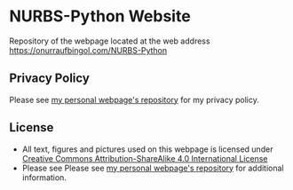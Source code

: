 # NURBS-Python Website

Repository of the webpage located at the web address https://onurraufbingol.com/NURBS-Python

## Privacy Policy

Please see [my personal webpage's repository](https://github.com/orbingol/orbingol.github.io) for my privacy policy.

## License

* All text, figures and pictures used on this webpage is licensed under [Creative Commons Attribution-ShareAlike 4.0 International License](https://creativecommons.org/licenses/by-sa/4.0/)
* Please see Please see [my personal webpage's repository](https://github.com/orbingol/orbingol.github.io) for additional information.
